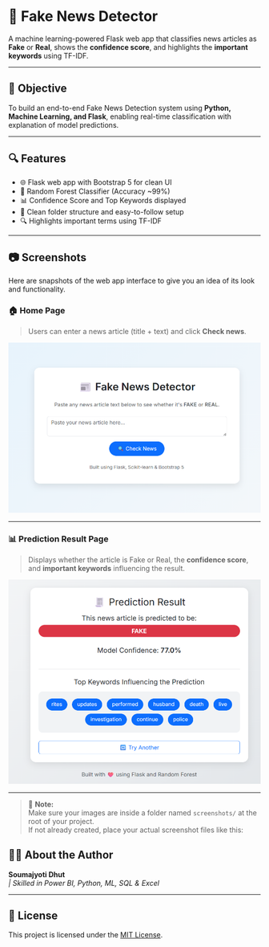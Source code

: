 # 📰 Fake News Detector

A machine learning-powered Flask web app that classifies news articles as **Fake** or **Real**, shows the **confidence score**, and highlights the **important keywords** using TF-IDF.

---

## 🧠 Objective

To build an end-to-end Fake News Detection system using **Python, Machine Learning, and Flask**, enabling real-time classification with explanation of model predictions.

---

## 🔍 Features

- 🌐 Flask web app with Bootstrap 5 for clean UI
- 🧠 Random Forest Classifier (Accuracy ~99%)
- 📊 Confidence Score and Top Keywords displayed
- 📂 Clean folder structure and easy-to-follow setup
- 🔍 Highlights important terms using TF-IDF

---
## 📷 Screenshots

Here are snapshots of the web app interface to give you an idea of its look and functionality.

### 🏠 Home Page

> Users can enter a news article (title + text) and click **Check news**.

![Home Page](screenshots/home.png)

---

### 📊 Prediction Result Page

> Displays whether the article is Fake or Real, the **confidence score**, and **important keywords** influencing the result.

![Result Page](screenshots/result.png)

---

> 📌 **Note:**  
> Make sure your images are inside a folder named `screenshots/` at the root of your project.  
> If not already created, place your actual screenshot files like this:

## 🙋‍♂️ About the Author

**Soumajyoti Dhut**  
*| Skilled in Power BI, Python, ML, SQL & Excel*  


---

## 📃 License

This project is licensed under the [MIT License](LICENSE).

